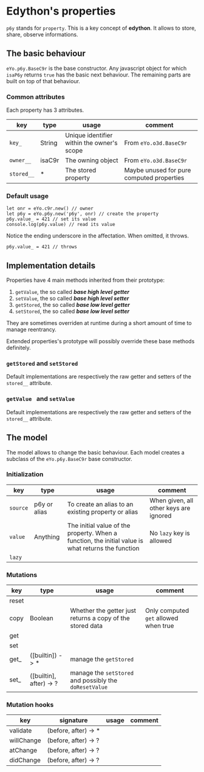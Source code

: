 # Edython's properties

`p6y` stands for `property`.
This is a key concept of **edython**. It allows to store, share, observe informations.

## The basic behaviour

`eYo.p6y.BaseC9r` is the base constructor.
Any javascript object for which `isaP6y` returns `true` has the basic next behaviour. The remaining parts are built on top of that behaviour.

### Common attributes

Each property has 3 attributes.

| key | type | usage | comment |
|-----|------|-------|---------|
| `key_` | String | Unique identifier within the owner's scope | From `eYo.o3d.BaseC9r` |
| `owner__` | isaC9r | The owning object | From `eYo.o3d.BaseC9r` |
|`stored__` | * | The stored property | Maybe unused for pure computed properties |

### Default usage

	let onr = eYo.c9r.new() // owner
	let p6y = eYo.p6y.new('p6y', onr) // create the property
	p6y.value_ = 421 // set its value
	console.log(p6y.value) // read its value

Notice the ending underscore in the affectation.
When omitted, it throws.

	p6y.value_ = 421 // throws

## Implementation details

Properties have 4 main methods inherited from their prototype:

1. `getValue`, the so called ***base high level getter***
1. `setValue`, the so called ***base high level setter***
1. `getStored`, the so called ***base low level getter***
1. `setStored`, the so called ***base low level setter***

They are sometimes overriden at runtime during a short amount of time to manage reentrancy.

Extended properties's prototype will possibly override these base methods definitely.

### `getStored` and `setStored`
Default implementations are respectively the raw getter and setters of the `stored__` attribute.

### `getValue ` and `setValue `
Default implementations are respectively the raw getter and setters of the `stored__` attribute.

## The model

The model allows to change the basic behaviour.
Each model creates a subclass of the `eYo.p6y.BaseC9r` base constructor.

### Initialization

| key | type | usage | comment |
|-----|------|-------|---------|
| `source` | p6y or alias | To create an alias to an existing property or alias | When given, all other keys are ignored |
| `value` | Anything | The initial value of the property. When a function, the initial value is what returns the function | No `lazy` key is allowed |
| `lazy` |  |  |  |

### Mutations

| key | type | usage | comment |
|-----|------|-------|---------|
| reset |  |  |  |
| copy | Boolean | Whether the getter just returns a copy of the stored data | Only computed `get` allowed when true |
| get |  |  |  |
| set |  |  |  |
| get_ | ([builtin]) -> * | manage the `getStored` |  |
| set_ | ([builtin], after) -> ? | manage the `setStored` and possibly the `doResetValue` |  |

### Mutation hooks

| key | signature | usage | comment |
|-----|------|-------|---------|
| validate |  (before, after) -> * |  |  |
| willChange | (before, after) -> ? |  |  |
| atChange | (before, after) -> ? |  |  |
| didChange | (before, after) -> ? |  |  |
